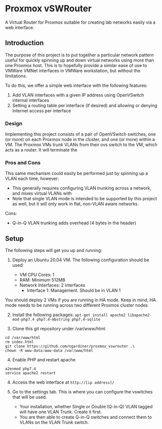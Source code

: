 # Proxmox vSWRouter
A Virtual Router for Proxmox suitable for creating lab networks easily via a web interface.

## Introduction
The purpose of this project is to put together a particular network pattern useful for quickly spinning up and down virtual networks using more than one Proxmox host. This is to hopefully provide a similar ease of use to VMWare VMNet interfaces in VMWare workstation, but without the limitations.

To do this, we offer a simple web interface with the following features:

1. Add VLAN interfaces with a given IP address using OpenVSwitch internal interfaces
2. Setting a routing table per interface (if desired) and allowing or denying Internet access per interface

### Design
Implementing this project consists of a pair of OpenVSwitch switches, one (or more) on each Proxmox node in the cluster, and one (or more) within a VM. The Proxmox VMs trunk VLANs from their ovs switch to the VM, which acts as a router. It will terminate the 

### Pros and Cons
This same mechanism could easily be performed just by spinning up a VLAN each time, however:

   * This generally requires configuring VLAN trunking across a network, and mixes virtual VLANs with 
   * Note that single VLAN mode is intended to be supported by this project as well, but it will only work in flat, non-VLAN aware networks.
   
Cons:

   * Q-in-Q VLAN trunking adds overhead (4 bytes in the header)
   
## Setup

The following steps will get you up and running:

1. Deploy an Ubuntu 20.04 VM. The following configuration should be used:

   * VM CPU Cores: 1
   * RAM: Minimum 512MB
   * Network Interfaces: 2 interfaces
      * Interface 1: Management. Should be in VLAN 1 

You should deploy 2 VMs if you are running in HA mode. Keep in mind, HA mode needs to be running across two different Proxmox cluster nodes

2. Install the following packages:
```apt-get install apache2 libapache2-mod-php7.4 php7.4-mbstring php7.4-sqlite```

3. Clone this git repository under /var/www/html
```
cd /var/www/html
rm index.html
git clone https://github.com/ngardiner/proxmox_vswrouter .\
chown -R www-data:www-data /var/www/html
```

4. Enable PHP and restart apache
```
a2enmod php7.4
service apache2 restart
```

4. Access the web interface at ```http://[ip address]/```
5. Go to the settings tab. This is where you can configure the vswitches that will be used.

   * Your installation, whether Single or Double (Q-in-Q) VLAN tagged will have one VLAN Trunk. Create it first.
   * You are then able to create Q-in-Q switches and connect them to VLANs on the VLAN Trunk switch.
